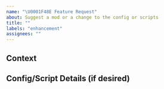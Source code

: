 ```yaml
---
name: "\U0001F48E Feature Request"
about: Suggest a mod or a change to the config or scripts
title: ""
labels: "enhancement"
assignees: ""
---
```


<!--🌟🌟🌟🌟🌟🌟🌟🌟🌟🌟🌟🌟🌟🌟🌟🌟🌟🌟🌟🌟🌟🌟🌟🌟🌟🌟🌟🌟🌟🌟🌟

Thank you for submitting a feature request! Please ensure that you fill in all the required information needed as specified by the template below. Enter text following any "<!-- ✍️\-\-\>" in the template below.

🌟🌟🌟🌟🌟🌟🌟🌟🌟🌟🌟🌟🌟🌟🌟🌟🌟🌟🌟🌟🌟🌟🌟🌟🌟🌟🌟🌟🌟🌟🌟🌟🌟-->

## Context

<!-- ✍️-->

## Config/Script Details (if desired)

<!-- ✍️-->
